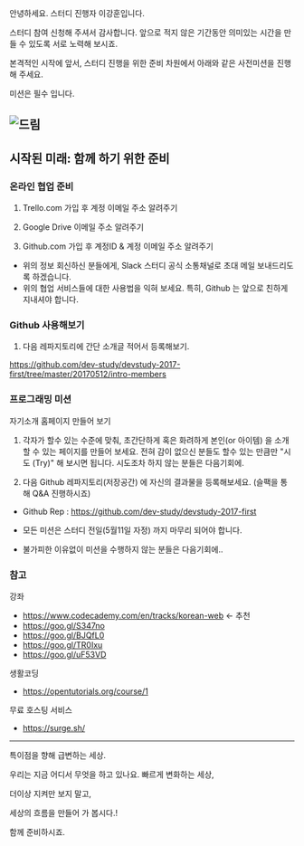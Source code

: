 안녕하세요. 스터디 진행자 이강훈입니다.


스터디 참여 신청해 주셔서 감사합니다.
앞으로 적지 않은 기간동안 의미있는 시간을 만들 수 있도록 서로 노력해 보시죠.


본격적인 시작에 앞서, 
스터디 진행을 위한 준비 차원에서 아래와 같은 사전미션을 진행해 주세요.

미션은 필수 입니다.


![드림](https://media.licdn.com/mpr/mpr/AAEAAQAAAAAAAAK8AAAAJDUyZjVkZWExLTU4OTEtNDVmZi04OGE2LTViYzM2ZTViNzM3Nw.png)
---
## 시작된 미래: 함께 하기 위한 준비


### 온라인 협업 준비

1. Trello.com 가입 후 계정 이메일 주소 알려주기

2. Google Drive 이메일 주소 알려주기 

3. Github.com 가입 후 계정ID & 계정 이메일 주소 알려주기

- 위의 정보 회신하신 분들에게, Slack 스터디 공식 소통채널로 초대 메일 보내드리도록 하겠습니다.
- 위의 협업 서비스들에 대한 사용법을 익혀 보세요. 특히, Github 는 앞으로 친하게 지내셔야 합니다.


### Github 사용해보기 

1. 다음 레파지토리에 간단 소개글 적어서 등록해보기.

https://github.com/dev-study/devstudy-2017-first/tree/master/20170512/intro-members


### 프로그래밍 미션

자기소개 홈페이지 만들어 보기

1. 각자가 할수 있는 수준에 맞춰, 초간단하게 혹은 화려하게 본인(or 아이템) 을 소개할 수 있는 페이지를 만들어 보세요. 전혀 감이 없으신 분들도 할수 있는 만큼만 "시도 (Try)" 해 보시면 됩니다. 시도조차 하지 않는 분들은 다음기회에.

2. 다음 Github 레파지토리(저장공간) 에 자신의 결과물을 등록해보세요. (슬팩을 통해 Q&A 진행하시죠)

- Github Rep : https://github.com/dev-study/devstudy-2017-first

- 모든 미션은 스터디 전일(5월11일 자정) 까지 마무리 되어야 합니다. 
- 불가피한 이유없이 미션을 수행하지 않는 분들은 다음기회에.. 


### 참고 



강좌

- https://www.codecademy.com/en/tracks/korean-web <- 추천
- https://goo.gl/S347no
- https://goo.gl/BJQfL0
- https://goo.gl/TR0Ixu
- https://goo.gl/uF53VD

생활코딩

- https://opentutorials.org/course/1

무료 호스팅 서비스

- https://surge.sh/





*** 
특이점을 향해 급변하는 세상.  

우리는 지금 어디서 무엇을 하고 있나요.
빠르게 변화하는 세상, 

더이상 지켜만 보지 말고, 

세상의 흐름을 만들어 가 봅시다.!

함께 준비하시죠.


